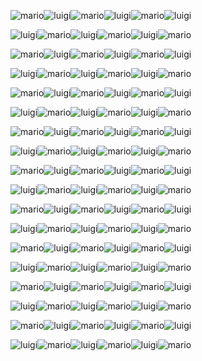![mario](https://i.imgur.com/oBcVfjI.png)![luigi](https://i.imgur.com/QGtEQhA.png)![mario](https://i.imgur.com/oBcVfjI.png)![luigi](https://i.imgur.com/QGtEQhA.png)![mario](https://i.imgur.com/oBcVfjI.png)![luigi](https://i.imgur.com/QGtEQhA.png)

![luigi](https://i.imgur.com/QGtEQhA.png)![mario](https://i.imgur.com/oBcVfjI.png)![luigi](https://i.imgur.com/QGtEQhA.png)![mario](https://i.imgur.com/oBcVfjI.png)![luigi](https://i.imgur.com/QGtEQhA.png)![mario](https://i.imgur.com/oBcVfjI.png)


![mario](https://i.imgur.com/oBcVfjI.png)![luigi](https://i.imgur.com/QGtEQhA.png)![mario](https://i.imgur.com/oBcVfjI.png)![luigi](https://i.imgur.com/QGtEQhA.png)![mario](https://i.imgur.com/oBcVfjI.png)![luigi](https://i.imgur.com/QGtEQhA.png)

![luigi](https://i.imgur.com/QGtEQhA.png)![mario](https://i.imgur.com/oBcVfjI.png)![luigi](https://i.imgur.com/QGtEQhA.png)![mario](https://i.imgur.com/oBcVfjI.png)![luigi](https://i.imgur.com/QGtEQhA.png)![mario](https://i.imgur.com/oBcVfjI.png)


![mario](https://i.imgur.com/oBcVfjI.png)![luigi](https://i.imgur.com/QGtEQhA.png)![mario](https://i.imgur.com/oBcVfjI.png)![luigi](https://i.imgur.com/QGtEQhA.png)![mario](https://i.imgur.com/oBcVfjI.png)![luigi](https://i.imgur.com/QGtEQhA.png)

![luigi](https://i.imgur.com/QGtEQhA.png)![mario](https://i.imgur.com/oBcVfjI.png)![luigi](https://i.imgur.com/QGtEQhA.png)![mario](https://i.imgur.com/oBcVfjI.png)![luigi](https://i.imgur.com/QGtEQhA.png)![mario](https://i.imgur.com/oBcVfjI.png)


![mario](https://i.imgur.com/oBcVfjI.png)![luigi](https://i.imgur.com/QGtEQhA.png)![mario](https://i.imgur.com/oBcVfjI.png)![luigi](https://i.imgur.com/QGtEQhA.png)![mario](https://i.imgur.com/oBcVfjI.png)![luigi](https://i.imgur.com/QGtEQhA.png)

![luigi](https://i.imgur.com/QGtEQhA.png)![mario](https://i.imgur.com/oBcVfjI.png)![luigi](https://i.imgur.com/QGtEQhA.png)![mario](https://i.imgur.com/oBcVfjI.png)![luigi](https://i.imgur.com/QGtEQhA.png)![mario](https://i.imgur.com/oBcVfjI.png)


![mario](https://i.imgur.com/oBcVfjI.png)![luigi](https://i.imgur.com/QGtEQhA.png)![mario](https://i.imgur.com/oBcVfjI.png)![luigi](https://i.imgur.com/QGtEQhA.png)![mario](https://i.imgur.com/oBcVfjI.png)![luigi](https://i.imgur.com/QGtEQhA.png)

![luigi](https://i.imgur.com/QGtEQhA.png)![mario](https://i.imgur.com/oBcVfjI.png)![luigi](https://i.imgur.com/QGtEQhA.png)![mario](https://i.imgur.com/oBcVfjI.png)![luigi](https://i.imgur.com/QGtEQhA.png)![mario](https://i.imgur.com/oBcVfjI.png)


![mario](https://i.imgur.com/oBcVfjI.png)![luigi](https://i.imgur.com/QGtEQhA.png)![mario](https://i.imgur.com/oBcVfjI.png)![luigi](https://i.imgur.com/QGtEQhA.png)![mario](https://i.imgur.com/oBcVfjI.png)![luigi](https://i.imgur.com/QGtEQhA.png)

![luigi](https://i.imgur.com/QGtEQhA.png)![mario](https://i.imgur.com/oBcVfjI.png)![luigi](https://i.imgur.com/QGtEQhA.png)![mario](https://i.imgur.com/oBcVfjI.png)![luigi](https://i.imgur.com/QGtEQhA.png)![mario](https://i.imgur.com/oBcVfjI.png)


![mario](https://i.imgur.com/oBcVfjI.png)![luigi](https://i.imgur.com/QGtEQhA.png)![mario](https://i.imgur.com/oBcVfjI.png)![luigi](https://i.imgur.com/QGtEQhA.png)![mario](https://i.imgur.com/oBcVfjI.png)![luigi](https://i.imgur.com/QGtEQhA.png)

![luigi](https://i.imgur.com/QGtEQhA.png)![mario](https://i.imgur.com/oBcVfjI.png)![luigi](https://i.imgur.com/QGtEQhA.png)![mario](https://i.imgur.com/oBcVfjI.png)![luigi](https://i.imgur.com/QGtEQhA.png)![mario](https://i.imgur.com/oBcVfjI.png)


![mario](https://i.imgur.com/oBcVfjI.png)![luigi](https://i.imgur.com/QGtEQhA.png)![mario](https://i.imgur.com/oBcVfjI.png)![luigi](https://i.imgur.com/QGtEQhA.png)![mario](https://i.imgur.com/oBcVfjI.png)![luigi](https://i.imgur.com/QGtEQhA.png)

![luigi](https://i.imgur.com/QGtEQhA.png)![mario](https://i.imgur.com/oBcVfjI.png)![luigi](https://i.imgur.com/QGtEQhA.png)![mario](https://i.imgur.com/oBcVfjI.png)![luigi](https://i.imgur.com/QGtEQhA.png)![mario](https://i.imgur.com/oBcVfjI.png)


![mario](https://i.imgur.com/oBcVfjI.png)![luigi](https://i.imgur.com/QGtEQhA.png)![mario](https://i.imgur.com/oBcVfjI.png)![luigi](https://i.imgur.com/QGtEQhA.png)![mario](https://i.imgur.com/oBcVfjI.png)![luigi](https://i.imgur.com/QGtEQhA.png)

![luigi](https://i.imgur.com/QGtEQhA.png)![mario](https://i.imgur.com/oBcVfjI.png)![luigi](https://i.imgur.com/QGtEQhA.png)![mario](https://i.imgur.com/oBcVfjI.png)![luigi](https://i.imgur.com/QGtEQhA.png)![mario](https://i.imgur.com/oBcVfjI.png)

